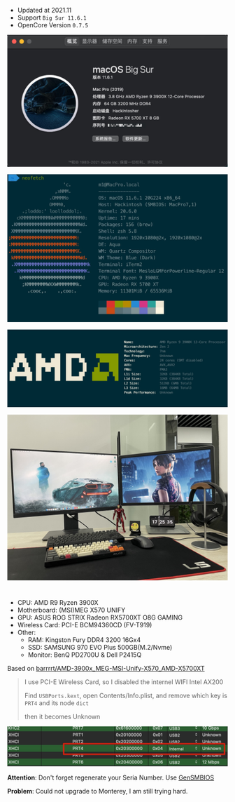 - Updated at 2021.11
- Support `Big Sur 11.6.1`
- OpenCore Version `0.7.5`

![](./img/Xnip2021-11-03_16-50-11.jpg)

![](./img/Xnip2021-11-03_16-49-48.jpg)

![](./img/Xnip2021-05-13_10-32-45.jpg)

![](./img/IMG_7215.jpg)

# 

- CPU: AMD R9 Ryzen 3900X
- Motherboard: (MSI)MEG X570 UNIFY
- GPU: ASUS ROG STRIX Radeon RX5700XT O8G GAMING
- Wireless Card: PCI-E BCM94360CD (FV-T919)
- Other:
  - RAM: Kingston Fury DDR4 3200 16Gx4
  - SSD: SAMSUNG 970 EVO Plus 500GB(M.2/Nvme)
  - Monitor: BenQ PD2700U & Dell P2415Q

Based on [barrrrt/AMD-3900x_MEG-MSI-Unify-X570_AMD-X5700XT](https://github.com/barrrrt/AMD-3900x_MEG-MSI-Unify-X570_AMD-X5700XT)



> I use PCI-E Wireless Card, so I disabled the internel WIFI Intel AX200
>
> Find `USBPorts.kext`, open Contents/Info.plist, and remove which key is  `PRT4` and its node `dict`
>
> then it becomes Unknown

![](./img/Xnip2021-05-13_10-42-29.jpg)

**Attention**: Don't forget regenerate your Seria Number. Use [GenSMBIOS](https://github.com/corpnewt/GenSMBIOS)



**Problem**: Could not upgrade to Monterey, I am still trying hard.
